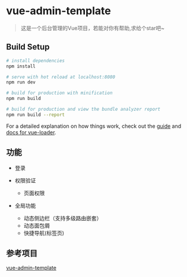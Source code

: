 # vue-admin-template

> 这是一个后台管理的Vue项目，若能对你有帮助,求给个star吧~

## Build Setup

``` bash
# install dependencies
npm install

# serve with hot reload at localhost:8080
npm run dev

# build for production with minification
npm run build

# build for production and view the bundle analyzer report
npm run build --report
```

For a detailed explanation on how things work, check out the [guide](http://vuejs-templates.github.io/webpack/) and [docs for vue-loader](http://vuejs.github.io/vue-loader).

## 功能

- 登录

- 权限验证
  - 页面权限

- 全局功能
  - 动态侧边栏（支持多级路由嵌套）
  - 动态面包屑
  - 快捷导航(标签页)

## 参考项目

[vue-admin-template](https://github.com/PanJiaChen/vue-admin-template)
